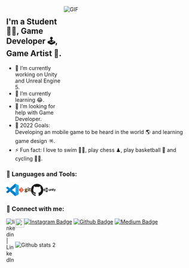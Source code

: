 <img align="right" alt="GIF" src="https://github.com/abhisheknaiidu/abhisheknaiidu/blob/master/code.gif?raw=true" width="350" height="320" />

## I'm a Student 👨‍🎓, Game Developer 🕹️, Game Artist 🎨.
- 🔭 I’m currently working on Unity and Unreal Engine 5.
- 🌱 I’m currently learning 😂.
- 🤔 I’m looking for help with Game Developer. 
- 🥅 2022 Goals: Developing an mobile game to be heard in the world 🌎 and learning game design 🪅.
- ⚡ Fun fact: I love to swim 🏊‍♀️, play chess ♟, play basketball 🏀 and cycling 🚴‍♀️.

### 🔧 Languages and Tools:

[<img align="left" alt="Visual Studio Code" width="33px" src="https://raw.githubusercontent.com/github/explore/80688e429a7d4ef2fca1e82350fe8e3517d3494d/topics/visual-studio-code/visual-studio-code.png" />][vsCode]
[<img align="left" alt="Git" width="33px" src="https://raw.githubusercontent.com/github/explore/80688e429a7d4ef2fca1e82350fe8e3517d3494d/topics/git/git.png" />][git]
[<img align="left" alt="GitHub" width="33px" src="https://raw.githubusercontent.com/github/explore/78df643247d429f6cc873026c0622819ad797942/topics/github/github.png" />][github]
[<img align="left" alt="Unity" width="33px" src="https://raw.githubusercontent.com/github/explore/cebd63002168a05a6a642f309227eefeccd92950/topics/unity/unity.png" />][unity]


[vsCode]: https://code.visualstudio.com/
[git]: https://git-scm.com/
[github]: https://github.com/goktugg234
[unity]: https://www.unity.com/

<br/>
<br/>

### 📩 Connect with me:

[<img align="left" alt="linkedin | LinkedIn" width="24px" src="https://raw.githubusercontent.com/peterthehan/peterthehan/master/assets/linkedin.svg" />][linkedin]
[<img align="left" height="24" width="24" src="https://cdn.jsdelivr.net/npm/simple-icons@v4/icons/gmail.svg" />][gmail]
[![Instagram Badge](https://img.shields.io/badge/-Instagram-C13584?style=flat-quare&labelColor=C13584&logo=instagram&logoColor=white&link=link)][instagram]
[![Github Badge](https://img.shields.io/badge/-Github-000?style=quare&labelColor=000&logo=Github&logoColor=white&link=link)][github]
[![Medium Badge](https://img.shields.io/badge/-Medium-757575?style=flat-quare&labelColor=757575&logo=Medium&logoColor=white&link=link)][medium]

<br />

[instagram]: https://www.instagram.com/goktug.gumus/
[linkedin]: https://www.linkedin.com/in/goktug6umus/
[medium]: https://medium.com/@goktugg.gumuss
[gmail]: mailto:goktugg.gumuss@gmail.com
[github]: https://github.com/goktugg234


![Github stats 2](https://github-readme-stats.vercel.app/api?username=goktugg234&show_icons=true&theme=radical)
